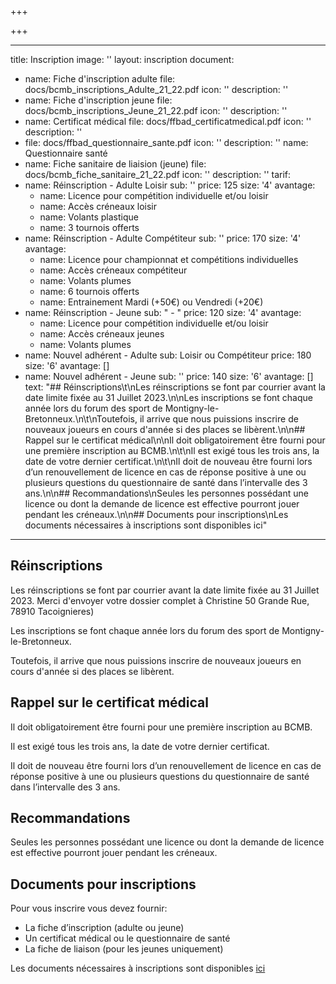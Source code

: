 +++

+++

***

title: Inscription
image: ''
layout: inscription
document:

* name: Fiche d'inscription adulte
  file: docs/bcmb\_inscriptions\_Adulte\_21\_22.pdf
  icon: ''
  description: ''
* name: Fiche d'inscription jeune
  file: docs/bcmb\_inscriptions\_Jeune\_21\_22.pdf
  icon: ''
  description: ''
* name: Certificat médical
  file: docs/ffbad\_certificatmedical.pdf
  icon: ''
  description: ''
* file: docs/ffbad\_questionnaire\_sante.pdf
  icon: ''
  description: ''
  name: Questionnaire santé
* name: Fiche sanitaire de liaision (jeune)
  file: docs/bcmb\_fiche\_sanitaire\_21\_22.pdf
  icon: ''
  description: ''
  tarif:
* name: Réinscription - Adulte Loisir
  sub: ''
  price: 125
  size: '4'
  avantage:
  * name: Licence pour compétition individuelle et/ou loisir
  * name: Accès créneaux loisir
  * name: Volants plastique
  * name: 3 tournois offerts
* name: Réinscription - Adulte Compétiteur
  sub: ''
  price: 170
  size: '4'
  avantage:
  * name: Licence pour championnat et compétitions individuelles
  * name: Accès créneaux compétiteur
  * name: Volants plumes
  * name: 6 tournois offerts
  * name: Entrainement Mardi (+50€) ou Vendredi (+20€)
* name: Réinscription - Jeune
  sub: "  -  "
  price: 120
  size: '4'
  avantage:
  * name: Licence pour compétition individuelle et/ou loisir
  * name: Accès créneaux jeunes
  * name: Volants plumes
* name: Nouvel adhérent - Adulte
  sub: Loisir ou Compétiteur
  price: 180
  size: '6'
  avantage: \[]
* name: Nouvel adhérent - Jeune
  sub: ''
  price: 140
  size: '6'
  avantage: \[]
  text: "## Réinscriptions\t\nLes réinscriptions se font par courrier avant la date
  limite fixée au 31 Juillet 2023.\n\nLes inscriptions se font chaque année lors
  du forum des sport de Montigny-le-Bretonneux.\n\t\nToutefois, il arrive que nous
  puissions inscrire de nouveaux joueurs en cours d'année si des places se libèrent.\n\n##
  Rappel sur le certificat médical\n\nIl doit obligatoirement être fourni pour une
  première inscription au BCMB.\n\t\nIl est exigé tous les trois ans, la date de votre
  dernier certificat.\n\t\nIl doit de nouveau être fourni lors d’un renouvellement
  de licence en cas de réponse positive à une ou plusieurs questions du questionnaire
  de santé dans l’intervalle des 3 ans.\n\n## Recommandations\nSeules les personnes
  possédant une licence ou dont la demande de licence est effective pourront jouer
  pendant les créneaux.\n\n## Documents pour inscriptions\nLes documents nécessaires
  à inscriptions sont disponibles ici"

***

## Réinscriptions

Les réinscriptions se font par courrier avant la date limite fixée au 31 Juillet 2023. Merci d'envoyer votre dossier complet à Christine 50 Grande Rue, 78910 Tacoignieres)

Les inscriptions se font chaque année lors du forum des sport de Montigny-le-Bretonneux.

Toutefois, il arrive que nous puissions inscrire de nouveaux joueurs en cours d'année si des places se libèrent.

## Rappel sur le certificat médical

Il doit obligatoirement être fourni pour une première inscription au BCMB.

Il est exigé tous les trois ans, la date de votre dernier certificat.

Il doit de nouveau être fourni lors d’un renouvellement de licence en cas de réponse positive à une ou plusieurs questions du questionnaire de santé dans l’intervalle des 3 ans.

## Recommandations

Seules les personnes possédant une licence ou dont la demande de licence est effective pourront jouer pendant les créneaux.

## Documents pour inscriptions

Pour vous inscrire vous devez fournir:

* La fiche d’inscription (adulte ou jeune)
* Un certificat médical ou le questionnaire de santé
* La fiche de liaison (pour les jeunes uniquement)

Les documents nécessaires à inscriptions sont disponibles [ici](https://bad-montigny.fr/documents_liens/)
